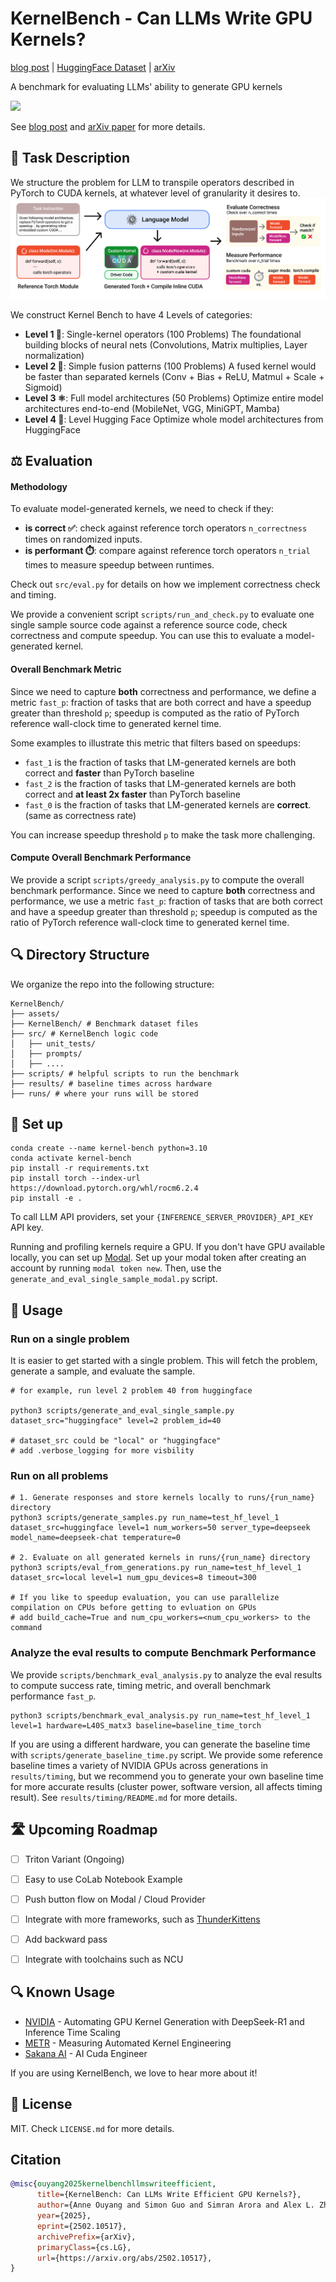 # KernelBench - Can LLMs Write GPU Kernels?
[blog post](https://scalingintelligence.stanford.edu/blogs/kernelbench/) | [HuggingFace Dataset](https://huggingface.co/datasets/ScalingIntelligence/KernelBench) | [arXiv](https://arxiv.org/html/2502.10517v1)

A benchmark for evaluating LLMs' ability to generate GPU kernels

<img src="./assets/figures/KernelBenchMascot.png" width="200">

See [blog post](https://scalingintelligence.stanford.edu/blogs/kernelbench/) and [arXiv paper](https://arxiv.org/html/2502.10517v1) for more details.

## 👋 Task Description
We structure the problem for LLM to transpile operators described in PyTorch to CUDA kernels, at whatever level of granularity it desires to.
![KernelBenchMascot](./assets/figures/KernelBenchWorkFlow.png)

We construct Kernel Bench to have 4 Levels of categories:
- **Level 1 🧱**:  Single-kernel operators (100 Problems)
    The foundational building blocks of neural nets (Convolutions, Matrix multiplies, Layer normalization)
- **Level 2 🔗**:  Simple fusion patterns (100 Problems)
    A fused kernel would be faster than separated kernels (Conv + Bias + ReLU, Matmul + Scale + Sigmoid)
- **Level 3 ⚛️**:  Full model architectures (50 Problems)
    Optimize entire model architectures end-to-end (MobileNet, VGG, MiniGPT, Mamba) 
- **Level 4 🤗**:  Level Hugging Face 
    Optimize whole model architectures from HuggingFace

## ⚖️ Evaluation
#### Methodology
To evaluate model-generated kernels, we need to check if they:
- **is correct ✅**: check against reference torch operators `n_correctness` times on randomized inputs.
- **is performant ⏱️**: compare against reference torch operators `n_trial` times to measure speedup between runtimes.

Check out `src/eval.py` for details on how we implement correctness check and timing. 

We provide a convenient script `scripts/run_and_check.py` to evaluate one single sample source code against a reference source code, check correctness and compute speedup. You can use this to evaluate a model-generated kernel. 

#### Overall Benchmark Metric

Since we need to capture **both** correctness and performance, we define a metric `fast_p`: fraction of tasks that are both correct and have a speedup greater than threshold `p`; speedup is computed as the ratio of PyTorch reference wall-clock time to generated kernel time.

Some examples to illustrate this metric that filters based on speedups:
* `fast_1` is the fraction of tasks that LM-generated kernels are both correct and **faster** than PyTorch baseline
* `fast_2` is the fraction of tasks that LM-generated kernels are both correct and **at least 2x faster** than PyTorch baseline
* `fast_0` is the fraction of tasks that LM-generated kernels are **correct**. (same as correctness rate)

You can increase speedup threshold `p` to make the task more challenging.

#### Compute Overall Benchmark Performance

We provide a script `scripts/greedy_analysis.py` to compute the overall benchmark performance. 
Since we need to capture **both** correctness and performance, we use a metric `fast_p`: fraction of tasks that are both correct and have a speedup greater than threshold `p`; speedup is computed as the ratio of PyTorch reference wall-clock time to generated kernel time.

<!-- TODO: update to provide fast_p measurement script -->

## 🔍 Directory Structure
We organize the repo into the following structure:
```
KernelBench/
├── assets/
├── KernelBench/ # Benchmark dataset files
├── src/ # KernelBench logic code
│   ├── unit_tests/  
│   ├── prompts/
│   ├── ....
├── scripts/ # helpful scripts to run the benchmark
├── results/ # baseline times across hardware 
├── runs/ # where your runs will be stored
```

## 🔧 Set up
```
conda create --name kernel-bench python=3.10
conda activate kernel-bench
pip install -r requirements.txt
pip install torch --index-url https://download.pytorch.org/whl/rocm6.2.4
pip install -e . 
```

To call LLM API providers, set your `{INFERENCE_SERVER_PROVIDER}_API_KEY` API key.

Running and profiling kernels require a GPU. 
If you don't have GPU available locally, you can set up [Modal](https://modal.com/). Set up your modal token after creating an account by running `modal token new`. Then, use the `generate_and_eval_single_sample_modal.py` script.

## 🚀 Usage
### Run on a single problem 
It is easier to get started with a single problem. This will fetch the problem, generate a sample, and evaluate the sample.

```
# for example, run level 2 problem 40 from huggingface

python3 scripts/generate_and_eval_single_sample.py dataset_src="huggingface" level=2 problem_id=40

# dataset_src could be "local" or "huggingface"
# add .verbose_logging for more visbility
```

### Run on all problems 

```
# 1. Generate responses and store kernels locally to runs/{run_name} directory
python3 scripts/generate_samples.py run_name=test_hf_level_1 dataset_src=huggingface level=1 num_workers=50 server_type=deepseek model_name=deepseek-chat temperature=0

# 2. Evaluate on all generated kernels in runs/{run_name} directory
python3 scripts/eval_from_generations.py run_name=test_hf_level_1 dataset_src=local level=1 num_gpu_devices=8 timeout=300

# If you like to speedup evaluation, you can use parallelize compilation on CPUs before getting to evluation on GPUs
# add build_cache=True and num_cpu_workers=<num_cpu_workers> to the command
```
### Analyze the eval results to compute Benchmark Performance
We provide `scripts/benchmark_eval_analysis.py` to analyze the eval results to compute success rate, timing metric, and overall benchmark performance  `fast_p`. 

```
python3 scripts/benchmark_eval_analysis.py run_name=test_hf_level_1 level=1 hardware=L40S_matx3 baseline=baseline_time_torch
```
If you are using a different hardware, you can generate the baseline time with `scripts/generate_baseline_time.py` script.
We provide some reference baseline times a variety of NVIDIA GPUs across generations in `results/timing`, but we recommend you to generate your own baseline time for more accurate results (cluster power, software version, all affects timing result). See `results/timing/README.md` for more details.

## 🛣️ Upcoming Roadmap
- [ ] Triton Variant (Ongoing)
- [ ] Easy to use CoLab Notebook Example
- [ ] Push button flow on Modal / Cloud Provider 
- [ ] Integrate with more frameworks, such as [ThunderKittens](https://github.com/HazyResearch/ThunderKittens)
- [ ] Add backward pass
- [ ] Integrate with toolchains such as NCU


## 🔍 Known Usage
- [NVIDIA](https://developer.nvidia.com/blog/automating-gpu-kernel-generation-with-deepseek-r1-and-inference-time-scaling/) - Automating GPU Kernel Generation with DeepSeek-R1 and Inference Time Scaling
- [METR](https://metr.org/blog/2025-02-14-measuring-automated-kernel-engineering/) - Measuring Automated Kernel Engineering
- [Sakana AI](https://sakana.ai/ai-cuda-engineer/) - AI Cuda Engineer

If you are using KernelBench, we love to hear more about it!

## 🪪 License
MIT. Check `LICENSE.md` for more details.


## Citation
```bibtex
@misc{ouyang2025kernelbenchllmswriteefficient,
      title={KernelBench: Can LLMs Write Efficient GPU Kernels?}, 
      author={Anne Ouyang and Simon Guo and Simran Arora and Alex L. Zhang and William Hu and Christopher Ré and Azalia Mirhoseini},
      year={2025},
      eprint={2502.10517},
      archivePrefix={arXiv},
      primaryClass={cs.LG},
      url={https://arxiv.org/abs/2502.10517}, 
}
```
